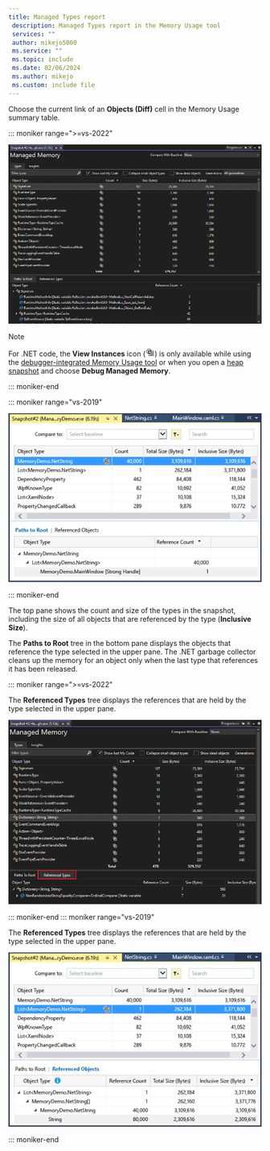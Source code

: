 ```yaml
---
title: Managed Types report
 description: Managed Types report in the Memory Usage tool
 services: ""
 author: mikejo5000
 ms.service: ""
 ms.topic: include
 ms.date: 02/06/2024
 ms.author: mikejo
 ms.custom: include file
---
```


 Choose the current link of an **Objects (Diff)** cell in the Memory Usage summary table.

 ::: moniker range=">=vs-2022"

 [![Screenshot of managed type report.](../media/vs-2022/dbgdiag-mem-managed-types-report-paths-to-root.png "Managed type report")](../media/vs-2022/dbgdiag-mem-managed-types-report-paths-to-root.png#lightbox)

 > [!NOTE]
 > For .NET code, the **View Instances** icon (![The instance icon in the Object Type column](../media/dbg-mma-instances-icon.png "DBG_MMA_InstancesIcon")) is only available while using the [debugger-integrated Memory Usage tool](../profiling/memory-usage.md) or when you open a [heap snapshot](../debugger/using-dump-files?view=vs-2022) and choose **Debug Managed Memory**.

 ::: moniker-end

 ::: moniker range="vs-2019"

 ![Screenshot of managed type report.](../media/vs-2019/dbgdiag-mem-managed-types-report-paths-to-root.png)

 ::: moniker-end

 The top pane shows the count and size of the types in the snapshot, including the size of all objects that are referenced by the type (**Inclusive Size**).

 The **Paths to Root** tree in the bottom pane displays the objects that reference the type selected in the upper pane. The .NET garbage collector cleans up the memory for an object only when the last type that references it has been released.

 ::: moniker range=">=vs-2022"

 The **Referenced Types** tree displays the references that are held by the type selected in the upper pane.

 ![Screenshot of Referenced Objects report.](../media/vs-2022/dbgdiag-mem-managed-types-report-referenced-types.png)

 ::: moniker-end
 ::: moniker range="vs-2019"

 The **Referenced Types** tree displays the references that are held by the type selected in the upper pane.

 ![Screenshot of Referenced Objects report.](../media/vs-2019/dbgdiag-mem-managed-types-report-referenced-types.png)

 ::: moniker-end